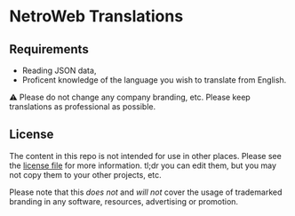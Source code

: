 # NetroWeb Translations

## Requirements

- Reading JSON data,
- Proficent knowledge of the language you wish to translate from English.

:warning: Please do not change any company branding, etc. Please keep translations as professional as possible.

## License

The content in this repo is not intended for use in other places. Please see the [license file](LICENSE.md) for more information. tl;dr you can edit them, but you may not copy them to your other projects, etc.

Please note that this *does not* and *will not* cover the usage of trademarked branding in any software, resources, advertising or promotion.

